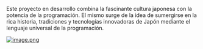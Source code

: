 Este proyecto en desarrollo combina la fascinante cultura japonesa con la potencia de la programación. El mismo surge de la idea de sumergirse en la rica historia, tradiciones y tecnologías innovadoras de Japón mediante el lenguaje universal de la programación.

[![image.png](https://i.postimg.cc/dDPz71FJ/image.png)](https://postimg.cc/JHxTvRtF)
